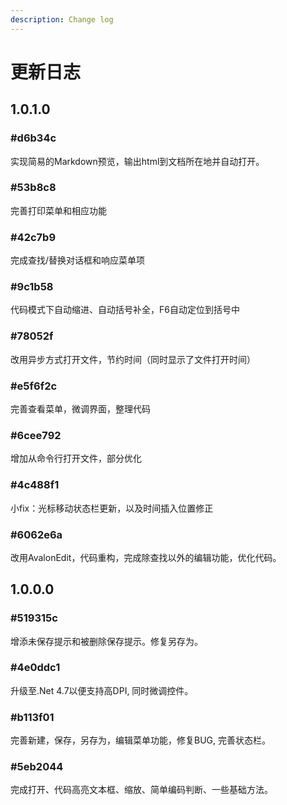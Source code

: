 ```yaml
---
description: Change log
---
```


# 更新日志

## 1.0.1.0

### \#d6b34c

实现简易的Markdown预览，输出html到文档所在地并自动打开。

### \#53b8c8

完善打印菜单和相应功能

### \#42c7b9

完成查找/替换对话框和响应菜单项

### \#9c1b58

代码模式下自动缩进、自动括号补全，F6自动定位到括号中

### \#78052f

改用异步方式打开文件，节约时间（同时显示了文件打开时间）

### \#e5f6f2c

完善查看菜单，微调界面，整理代码

### \#6cee792

增加从命令行打开文件，部分优化

### \#4c488f1

小fix：光标移动状态栏更新，以及时间插入位置修正

### \#6062e6a

改用AvalonEdit，代码重构，完成除查找以外的编辑功能，优化代码。

## 1.0.0.0

### \#519315c

增添未保存提示和被删除保存提示。修复另存为。

### \#4e0ddc1

升级至.Net 4.7以便支持高DPI, 同时微调控件。

### \#b113f01

完善新建，保存，另存为，编辑菜单功能，修复BUG, 完善状态栏。

### \#5eb2044

完成打开、代码高亮文本框、缩放、简单编码判断、一些基础方法。



